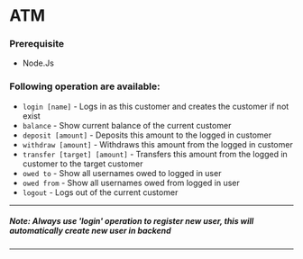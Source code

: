 # ATM

### Prerequisite
  * Node.Js
### Following operation are available:
  * ```login [name]``` - Logs in as this customer and creates the customer if not exist
  * ```balance``` - Show current balance of the current customer 
  * ```deposit [amount]``` - Deposits this amount to the logged in customer
  * ```withdraw [amount]``` - Withdraws this amount from the logged in customer
  * ```transfer [target] [amount]``` - Transfers this amount from the logged in customer to the target customer
  * ```owed to``` - Show all usernames owed to logged in user
  * ```owed from``` - Show all usernames owed from logged in user
  * ```logout``` - Logs out of the current customer 
--------------------------------------------------------------------------------------------------------------------------------------------
##### Note: Always use 'login' operation to register new user, this will automatically create new user in backend
--------------------------------------------------------------------------------------------------------------------------------------------
